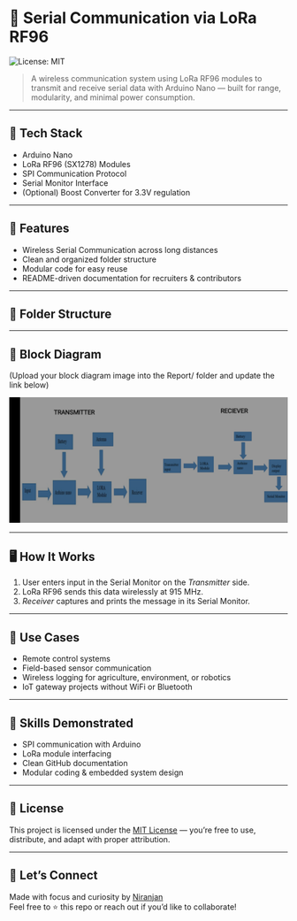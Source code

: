 # 📡 Serial Communication via LoRa RF96

![License: MIT](https://img.shields.io/badge/License-MIT-yellow.svg)

> A wireless communication system using LoRa RF96 modules to transmit and receive serial data with Arduino Nano — built for range, modularity, and minimal power consumption.

---

## 🔧 Tech Stack

- Arduino Nano
- LoRa RF96 (SX1278) Modules
- SPI Communication Protocol
- Serial Monitor Interface
- (Optional) Boost Converter for 3.3V regulation

---

## 🚀 Features

- Wireless Serial Communication across long distances
- Clean and organized folder structure
- Modular code for easy reuse
- README-driven documentation for recruiters & contributors

---

## 📁 Folder Structure
---

## 📸 Block Diagram

(Upload your block diagram image into the Report/ folder and update the link below)

![Block Diagram](./Report/block_diagram_v1.jpg)

---

## 🖥 How It Works

1. User enters input in the Serial Monitor on the *Transmitter* side.
2. LoRa RF96 sends this data wirelessly at 915 MHz.
3. *Receiver* captures and prints the message in its Serial Monitor.

---

## 🎯 Use Cases

- Remote control systems
- Field-based sensor communication
- Wireless logging for agriculture, environment, or robotics
- IoT gateway projects without WiFi or Bluetooth

---

## 🧠 Skills Demonstrated

- SPI communication with Arduino
- LoRa module interfacing
- Clean GitHub documentation
- Modular coding & embedded system design

---

## 📜 License

This project is licensed under the [MIT License](./LICENSE) — you’re free to use, distribute, and adapt with proper attribution.

---

## 🙌 Let’s Connect

Made with focus and curiosity by [Niranjan](https://github.com/niranjanmeti)  
Feel free to ⭐ this repo or reach out if you’d like to collaborate!
